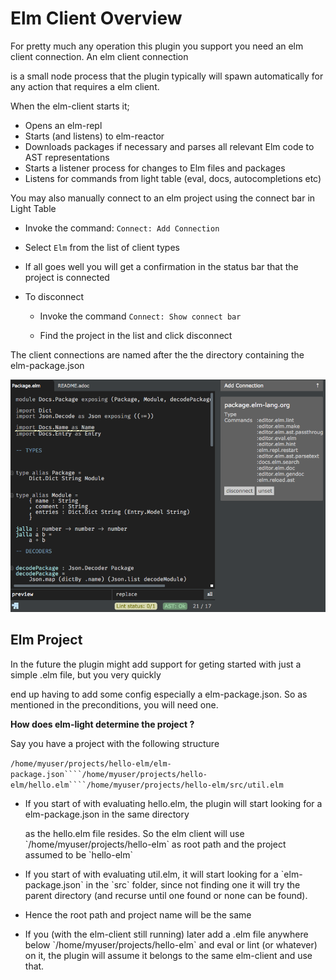 # Elm Client Overview

For pretty much any operation this plugin you support you need an elm client connection. An elm client connection

is a small node process that the plugin typically will spawn automatically for any action that requires a elm client.

When the elm-client starts it;

* Opens an elm-repl
* Starts \(and listens\) to elm-reactor
* Downloads packages if necessary and parses all relevant Elm code to AST representations
* Starts a listener process for changes to Elm files and packages
* Listens for commands from light table \(eval, docs, autocompletions etc\)

You may also manually connect to an elm project using the connect bar in Light Table

* Invoke the command: `Connect: Add Connection`

* Select `Elm` from the list of client types

* If all goes well you will get a confirmation in the status bar that the project is connected

* To disconnect

  * Invoke the command `Connect: Show connect bar`

  * Find the project in the list and click disconnect



The client connections are named after the the directory containing the elm-package.json

![](/assets/connection.png)

## Elm Project

In the future the plugin might add support for geting started with just a simple .elm file, but you very quickly

end up having to add some config especially a elm-package.json. So as mentioned in the preconditions, you will need one.

**How does elm-light determine the project ?**

Say you have a project with the following structure

`````/home/myuser/projects/hello-elm/elm-package.json````/home/myuser/projects/hello-elm/hello.elm````/home/myuser/projects/hello-elm/src/util.elm`````

* If you start of with evaluating hello.elm, the plugin will start looking for a elm-package.json in the same directory

  as the hello.elm file resides. So the elm client will use \`\/home\/myuser\/projects\/hello-elm\` as root path and the project assumed to be \`hello-elm\`

* If you start of with evaluating util.elm, it will start looking for a \`elm-package.json\` in the \`src\` folder, since not finding one it will try the parent directory \(and recurse until one found or none can be found\).

* Hence the root path and project name will be the same

* If you \(with the elm-client still running\) later add a .elm file anywhere below \`\/home\/myuser\/projects\/hello-elm\` and eval or lint \(or whatever\) on it, the plugin will assume it belongs to the same elm-client and use that.


